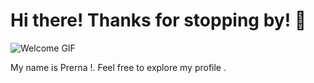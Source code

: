 <!DOCTYPE html>
<html lang="en">
<head>
    <meta charset="UTF-8">
    <meta name="viewport" content="width=device-width, initial-scale=1.0">
    <title>My Decorative Dashboar</title>
</head>
<body>
    <h1>Hi there! Thanks for stopping by! 👋</h1>
    <img src="https://gifdb.com/images/high/colorful-welcome-text-qrte99k2a28j5mq2.gif" alt="Welcome GIF">
    <p>My name is Prerna !. Feel free to explore my profile .</p>
</body>
</html>

